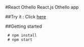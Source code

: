 #React Othello
React.js Othello app

##Try it :
Click [here](https://tsauvajon.github.io/othello)

##Getting started
```
 # npm install
 # npm start
```
